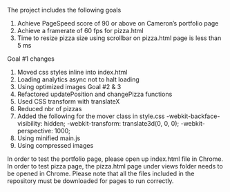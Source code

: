 The project includes the following goals
1.	Achieve PageSpeed score of 90 or above on Cameron’s portfolio page
2.	Achieve a framerate of 60 fps for pizza.html
3.	Time to resize pizza size using scrollbar on pizza.html page is less than 5 ms

Goal #1 changes
1.	Moved css styles inline into index.html
2.	Loading analytics async not to halt loading
3.	Using optimized images
Goal #2 & 3
1.	Refactored updatePosition and changePizza functions
2.	Used CSS transform with translateX
3.	Reduced nbr of pizzas
4.	Added  the following for the mover class in style.css
 -webkit-backface-visibility: hidden;
  -webkit-transform: translate3d(0, 0, 0);
  -webkit-perspective: 1000;
5.	Using minified main.js 
6.	Using compressed images

In order to test the portfolio page, please open up index.html file in Chrome. In order to test pizza page, the pizza.html page under views folder needs to be opened in Chrome.  Please note that all the files included in the repository must be downloaded for pages to run correctly.

